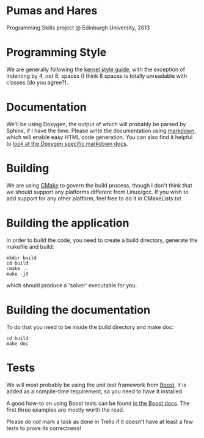 Pumas and Hares
=====

Programming Skills project @ Edinburgh University, 2013

Programming Style
====

We are generally following the [kernel style guide](https://www.kernel.org/doc/Documentation/CodingStyle), with the exception of indenting by 4, *not* 8, spaces (I think 8 spaces is totally unreadable with classes (do you agree?).

Documentation
====

We'll be using Doxygen, the output of which will probably be parsed by Sphinx, if I have the time. Please write the documentation using [markdown](http://daringfireball.net/projects/markdown/syntax), which will enable easy HTML code generation. You can also find it helpful to [look at the Doxygen specific markdown docs](http://www.stack.nl/~dimitri/doxygen/manual/markdown.html).

Building
====

We are using [CMake](http://www.cmake.org/) to govern the build process, though I don't think that we should support any platforms different from Linux/gcc. If you wish to add support for any other platform, feel free to do it in CMakeLists.txt

Building the application
==

In order to build the code, you need to create a build directory, generate the makefile and build:

    mkdir build
    cd build
    cmake ..
    make -j3

which should produce a 'solver' executable for you.

Building the documentation
==

To do that you need to be inside the build directory and make doc:

    cd build
    make doc

Tests
====

We will most probably be using the unit test framework from [Boost](http://www.boost.org/). It is added as a compile-time requirement, so you need to have it installed.

A good how-to on using Boost tests can be found [in the Boost docs](http://www.boost.org/doc/libs/1_35_0/libs/test/doc/components/utf/index.html). The first three examples are mostly worth the read.

Please do *not* mark a task as done in Trello if it doesn't have at least a few tests to prove its correctness!
